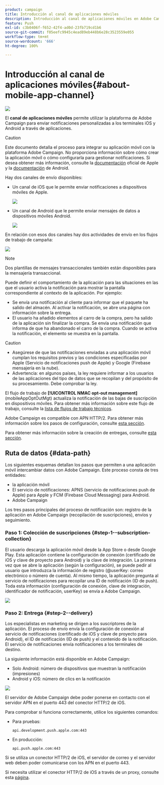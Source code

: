 ```yaml
---
product: campaign
title: Introducción al canal de aplicaciones móviles
description: Introducción al canal de aplicaciones móviles en Adobe Campaign Classic
feature: Push
exl-id: c3b0406f-f652-42f4-ad0d-23fb719cd1b6
source-git-commit: f05eefc9945c4ead89eb448b6e28c3523559e055
workflow-type: tm+mt
source-wordcount: '666'
ht-degree: 100%

---
```


# Introducción al canal de aplicaciones móviles{#about-mobile-app-channel}

![](../../assets/common.svg)

El **canal de aplicaciones móviles** permite utilizar la plataforma de Adobe Campaign para enviar notificaciones personalizadas a los terminales iOS y Android a través de aplicaciones.

>[!CAUTION]
>
>Este documento detalla el proceso para integrar su aplicación móvil con la plataforma Adobe Campaign. No proporciona información sobre cómo crear la aplicación móvil o cómo configurarla para gestionar notificaciones. Si desea obtener más información, consulte la [documentación](https://developer.apple.com/) oficial de Apple y la [documentación](https://developer.android.com/index.html) de Android.

Hay dos canales de envío disponibles:

* Un canal de iOS que le permite enviar notificaciones a dispositivos móviles de Apple.

   ![](assets/nmac_intro_2.png)

* Un canal de Android que le permite enviar mensajes de datos a dispositivos móviles Android.

   ![](assets/nmac_intro_1.png)

En relación con esos dos canales hay dos actividades de envío en los flujos de trabajo de campaña:

![](assets/nmac_intro_3.png)


>[!NOTE]
>
>Dos plantillas de mensajes transaccionales también están disponibles para la mensajería transaccional.

Puede definir el comportamiento de la aplicación para las situaciones en las que el usuario activa la notificación para mostrar la pantalla correspondiente al contexto de la aplicación. Por ejemplo:

* Se envía una notificación al cliente para informar que el paquete ha salido del almacén. Al activar la notificación, se abre una página con información sobre la entrega.
* El usuario ha añadido elementos al carro de la compra, pero ha salido de la aplicación sin finalizar la compra. Se envía una notificación que informa de que ha abandonado el carro de la compra. Cuando se activa la notificación, el elemento se muestra en la pantalla.

>[!CAUTION]
>
>* Asegúrese de que las notificaciones enviadas a una aplicación móvil cumplan los requisitos previos y las condiciones especificadas por Apple (Servicio de notificaciones push de Apple) y Google (Firebase mensajería en la nube).
>* Advertencia: en algunos países, la ley requiere informar a los usuarios de las aplicaciones del tipo de datos que se recopilan y del propósito de su procesamiento. Debe comprobar la ley.


El flujo de trabajo de **[!UICONTROL NMAC opt-out management]** (mobileAppOptOutMgt) actualiza la notificación de las bajas de suscripción en dispositivos móviles. Para obtener más información sobre este flujo de trabajo, consulte la [lista de flujos de trabajo técnicos](../../workflow/using/about-technical-workflows.md).

Adobe Campaign es compatible con APN HTTP/2. Para obtener más información sobre los pasos de configuración, consulte [esta sección](configuring-the-mobile-application.md).

Para obtener más información sobre la creación de entregas, consulte [esta sección](steps-about-delivery-creation-steps.md).

## Ruta de datos {#data-path}

Los siguientes esquemas detallan los pasos que permiten a una aplicación móvil intercambiar datos con Adobe Campaign. Este proceso consta de tres entidades:

* la aplicación móvil
* El servicio de notificaciones: APNS (servicio de notificaciones push de Apple) para Apple y FCM (Firebase Cloud Messaging) para Android.
* Adobe Campaign

Los tres pasos principales del proceso de notificación son: registro de la aplicación en Adobe Campaign (recopilación de suscripciones), envíos y seguimiento.

### Paso 1: Colección de suscripciones {#step-1--subscription-collection}

El usuario descarga la aplicación móvil desde la App Store o desde Google Play. Esta aplicación contiene la configuración de conexión (certificado de iOS y clave de proyecto para Android) y la clave de integración. La primera vez que se abre la aplicación (según la configuración), se puede pedir al usuario que introduzca la información de registro (@userKey: correo electrónico o número de cuenta). Al mismo tiempo, la aplicación pregunta al servicio de notificaciones para recopilar una ID de notificación (ID de push). Toda esta información (configuración de conexión, clave de integración, identificador de notificación, userKey) se envía a Adobe Campaign.

![](assets/nmac_register_view.png)

### Paso 2: Entrega {#step-2--delivery}

Los especialistas en marketing se dirigen a los suscriptores de la aplicación. El proceso de envío envía la configuración de conexión al servicio de notificaciones (certificado de iOS y clave de proyecto para Android), el ID de notificación (ID de push) y el contenido de la notificación. El servicio de notificaciones envía notificaciones a los terminales de destino.

La siguiente información está disponible en Adobe Campaign:

* Solo Android: número de dispositivos que muestran la notificación (impresiones)
* Android y iOS: número de clics en la notificación

![](assets/nmac_delivery_view.png)

El servidor de Adobe Campaign debe poder ponerse en contacto con el servidor APN en el puerto 443 del conector HTTP/2 de iOS.

Para comprobar si funciona correctamente, utilice los siguientes comandos:

* Para pruebas:

   ```
   api.development.push.apple.com:443
   ```

* En producción:

   ```
   api.push.apple.com:443
   ```

Si se utiliza un conector HTTP/2 de iOS, el servidor de correo y el servidor web deben poder comunicarse con los APN en el puerto 443.

Si necesita utilizar el conector HTTP/2 de iOS a través de un proxy, consulte esta [página](../../installation/using/file-res-management.md#proxy-connection-configuration).
